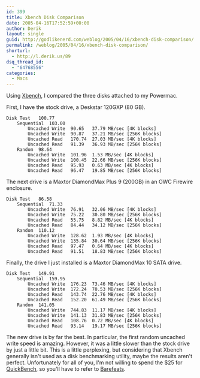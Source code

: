 ```yaml
---
id: 399
title: Xbench Disk Comparison
date: 2005-04-16T17:52:59+00:00
author: Derik
layout: single
guid: http://godlikenerd.com/weblog/2005/04/16/xbench-disk-comparison/
permalink: /weblog/2005/04/16/xbench-disk-comparison/
shorturl:
  - http://l.derik.us/89
dsq_thread_id:
  - "64768556"
categories:
  - Macs
---
```

Using [Xbench](http://www.xbench.com), I compared the three disks attached to my Powermac.

First, I have the stock drive, a Deskstar 120GXP (80 GB).

    Disk Test   100.77  
        Sequential  103.00  
            Uncached Write  90.65   37.79 MB/sec [4K blocks]
            Uncached Write  90.87   37.21 MB/sec [256K blocks]
            Uncached Read   170.74  27.03 MB/sec [4K blocks]
            Uncached Read   91.39   36.93 MB/sec [256K blocks]
        Random  98.64   
            Uncached Write  101.96  1.53 MB/sec [4K blocks]
            Uncached Write  100.45  22.66 MB/sec [256K blocks]
            Uncached Read   95.93   0.63 MB/sec [4K blocks]
            Uncached Read   96.47   19.85 MB/sec [256K blocks]
    

The next drive is a Maxtor DiamondMax Plus 9 (200GB) in an OWC Firewire enclosure.

    Disk Test   86.58   
        Sequential  71.33   
            Uncached Write  76.91   32.06 MB/sec [4K blocks]
            Uncached Write  75.22   30.80 MB/sec [256K blocks]
            Uncached Read   55.75   8.82 MB/sec [4K blocks]
            Uncached Read   84.44   34.12 MB/sec [256K blocks]
        Random  110.12  
            Uncached Write  128.62  1.93 MB/sec [4K blocks]
            Uncached Write  135.84  30.64 MB/sec [256K blocks]
            Uncached Read   97.47   0.64 MB/sec [4K blocks]
            Uncached Read   91.51   18.83 MB/sec [256K blocks]
    

Finally, the drive I just installed is a Maxtor DiamondMax 10 SATA drive.

    Disk Test   149.91  
        Sequential  159.95  
            Uncached Write  176.23  73.46 MB/sec [4K blocks]
            Uncached Write  172.24  70.53 MB/sec [256K blocks]
            Uncached Read   143.74  22.76 MB/sec [4K blocks]
            Uncached Read   152.20  61.49 MB/sec [256K blocks]
        Random  141.05  
            Uncached Write  744.83  11.17 MB/sec [4K blocks]
            Uncached Write  141.13  31.83 MB/sec [256K blocks]
            Uncached Read   108.76  0.72 MB/sec [4K blocks]
            Uncached Read   93.14   19.17 MB/sec [256K blocks]
    

The new drive is by far the best. In particular, the first random uncached write speed is amazing. However, it was a little slower than the stock drive by just a little bit. This is a little perplexing, but considering that Xbench generally isn't used as a disk benchmarking utility, maybe the results aren't perfect. Unfortunately for all of you, I'm not willing to spend the $25 for [QuickBench](http://www.speedtools.com/TestSuite.shtml), so you'll have to refer to [Barefeats](http://www.barefeats.com).